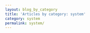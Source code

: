 ```yaml
---
layout: blog_by_category
title: 'Articles by category: system'
category: system
permalink: system/
---
```

